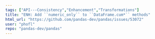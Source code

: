 ```yaml
---
tags: ["API---Consistency","Enhancement","Transformations"]
title: "ENH: Add ``numeric_only`` to ``DataFrame.cum*`` methods"
html_url: "https://github.com/pandas-dev/pandas/issues/53072"
user: "phofl"
repo: "pandas-dev/pandas"
---
```


